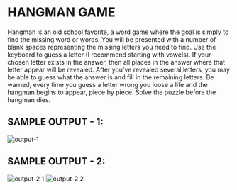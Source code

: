 # HANGMAN GAME

Hangman is an old school favorite, a word game where the goal is simply to find the missing word or words.
You will be presented with a number of blank spaces representing the missing letters you need to find.
Use the keyboard to guess a letter (I recommend starting with vowels).
If your chosen letter exists in the answer, then all places in the answer where that letter appear will be revealed.
After you've revealed several letters, you may be able to guess what the answer is and fill in the remaining letters.
Be warned, every time you guess a letter wrong you loose a life and the hangman begins to appear, piece by piece.
Solve the puzzle before the hangman dies.

## SAMPLE OUTPUT - 1:
![output-1](https://user-images.githubusercontent.com/81489001/120498756-1b693300-c3dd-11eb-9785-c6d032aa848d.PNG)

## SAMPLE OUTPUT - 2:
![output-2 1](https://user-images.githubusercontent.com/81489001/120498820-27ed8b80-c3dd-11eb-81e5-c1707cce7411.PNG)
![output-2 2](https://user-images.githubusercontent.com/81489001/120498838-2b811280-c3dd-11eb-99cb-763597504a4f.PNG)
